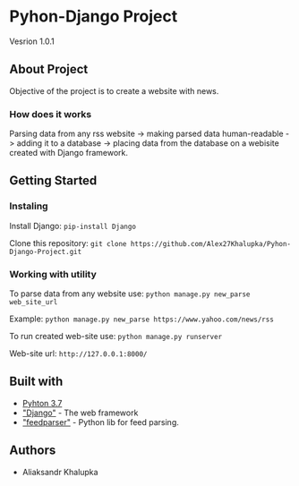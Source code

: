 # Pyhon-Django Project

Vesrion 1.0.1

## About Project

Objective of the project is to create a website with news.

### How does it works

Parsing data from any rss website -> making parsed data human-readable -> adding it to a database -> placing data from the database on a webisite created with Django framework.

## Getting Started

### Instaling

Install Django:
  `pip-install Django` 
  
Clone this repository:
  `git clone https://github.com/Alex27Khalupka/Pyhon-Django-Project.git`
  
### Working with utility

To parse data from any website use: `python manage.py new_parse web_site_url`
  
Example:
  `python manage.py new_parse https://www.yahoo.com/news/rss`
  
  
To run created web-site use: `python manage.py runserver`
  
Web-site url: `http://127.0.0.1:8000/`
  
## Built with
  * [Pyhton 3.7](https://www.python.org/downloads/release/python-370/)
  * ["Django"](https://www.djangoproject.com/) - The web framework
  * ["feedparser"](https://pythonhosted.org/feedparser/) - Python lib for feed parsing.
  
## Authors 
  * Aliaksandr Khalupka
